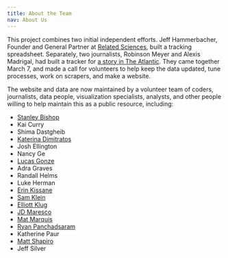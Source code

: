 ```yaml
---
title: About the Team
nav: About Us
---
```

This project combines two initial independent efforts. Jeff Hammerbacher, Founder and General Partner at [Related Sciences](https://www.related.vc/), built a tracking spreadsheet. Separately, two journalists, Robinson Meyer and Alexis Madrigal, had built a tracker for [a story in The Atlantic](https://www.theatlantic.com/health/archive/2020/03/how-many-americans-have-been-tested-coronavirus/607597/). They came together March 7, and made a call for volunteers to help keep the data updated, tune processes, work on scrapers, and make a website.

The website and data are now maintained by a volunteer team of coders, journalists, data people, visualization specialists, analysts, and other people willing to help maintain this as a public resource, including:

* [Stanley Bishop](https://mltogether.la/)
* Kai Curry
* Shima Dastgheib
* [Katerina Dimitratos](http://https://twitter.com/kdimitratos)
* Josh Ellington
* Nancy Ge
* [Lucas Gonze](http://gonze.com)
* Adra Graves
* Randall Helms
* Luke Herman
* [Erin Kissane](http://incisive.nu)
* [Sam Klein](https://twitter.com/metasj)
* [Elliott Klug](http://elliottklug.com)
* [JD Maresco](https://twitter.com/jdmaresco)
* [Mat Marquis](https://hire.wil.to)
* [Ryan Panchadsaram](https://twitter.com/rypan)
* Katherine Paur
* [Matt Shapiro](http://matthiasshapiro.com)
* Jeff Silver



